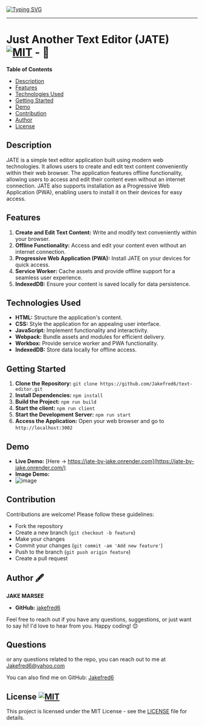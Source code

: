
[![Typing SVG](https://readme-typing-svg.demolab.com?font=Fira+Code&weight=700&size=24&duration=2000&pause=1000&width=435&lines=++Just+Another+Text+Editor;JATE+by+JAKE)](https://git.io/typing-svg)  

---
# Just Another Text Editor (JATE)  [![MIT](https://img.shields.io/badge/License-MIT-blue)](#license) -  📝

**Table of Contents**
- [Description](#description)
- [Features](#features)
- [Technologies Used](#technologies-used)
- [Getting Started](#getting-started)
- [Demo](#demo)
- [Contribution](#contribution)
- [Author](#author)
- [License](#license)

## Description
JATE is a simple text editor application built using modern web technologies. It allows users to create and edit text content conveniently within their web browser. The application features offline functionality, allowing users to access and edit their content even without an internet connection. JATE also supports installation as a Progressive Web Application (PWA), enabling users to install it on their devices for easy access.

## Features
1. **Create and Edit Text Content:** Write and modify text conveniently within your browser.
2. **Offline Functionality:** Access and edit your content even without an internet connection.
3. **Progressive Web Application (PWA):** Install JATE on your devices for quick access.
4. **Service Worker:** Cache assets and provide offline support for a seamless user experience.
5. **IndexedDB:** Ensure your content is saved locally for data persistence.

## Technologies Used
- **HTML:** Structure the application's content.
- **CSS:** Style the application for an appealing user interface.
- **JavaScript:** Implement functionality and interactivity.
- **Webpack:** Bundle assets and modules for efficient delivery.
- **Workbox:** Provide service worker and PWA functionality.
- **IndexedDB:** Store data locally for offline access.

## Getting Started
1. **Clone the Repository:** `git clone https://github.com/Jakefred6/text-editor.git`
2. **Install Dependencies:** `npm install`
3. **Build the Project:** `npm run build`
3. **Start the client:** `npm run client`
4. **Start the Development Server:** `npm run start`
5. **Access the Application:** Open your web browser and go to `http://localhost:3002`

## Demo
- **Live Demo:** [Here -> https://jate-by-jake.onrender.com](https://jate-by-jake.onrender.com/)
- **Image Demo:**
- ![image](https://github.com/Jakefred6/text-editor/assets/142133969/5be850af-64ca-451a-aad4-5146aceb9515)



## Contribution
Contributions are welcome! Please follow these guidelines:
- Fork the repository
- Create a new branch (`git checkout -b feature`)
- Make your changes
- Commit your changes (`git commit -am 'Add new feature'`)
- Push to the branch (`git push origin feature`)
- Create a pull request

## Author 🖋️

**JAKE MARSEE**
- **GitHub:** [jakefred6](https://github.com/jakefred6)

Feel free to reach out if you have any questions, suggestions, or just want to say hi! I'd love to hear from you. Happy coding! 😊

## Questions
or any questions related to the repo, you can reach out to me at [Jakefred6@yahoo.com](mailto:Jakefred6@yahoo.com)

You can also find me on GitHub: [Jakefred6](https://github.com/Jakefred6/)


## License  [![MIT](https://img.shields.io/badge/License-MIT-blue)](#license)
This project is licensed under the MIT License - see the [LICENSE](LICENSE) file for details.
